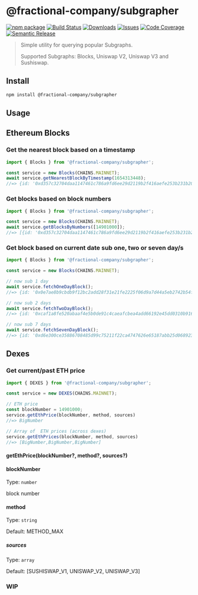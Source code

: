 # @fractional-company/subgrapher

[![npm package][npm-img]][npm-url]
[![Build Status][build-img]][build-url]
[![Downloads][downloads-img]][downloads-url]
[![Issues][issues-img]][issues-url]
[![Code Coverage][codecov-img]][codecov-url]
[![Semantic Release][semantic-release-img]][semantic-release-url]

> Simple utility for querying popular Subgraphs.
> 
> Supported Subgraphs: Blocks, Uniswap V2, Uniswap V3 and Sushiswap.

## Install

```bash
npm install @fractional-company/subgrapher
```

## Usage

## Ethereum Blocks

### Get the nearest block based on a timestamp

```ts
import { Blocks } from '@fractional-company/subgrapher';

const service = new Blocks(CHAINS.MAINNET);
await service.getNearestBlockByTimestamp(1654313448);
//=> {id: '0xd357c32704daa1147461c786a9fd6ee29d2119b2f416aefe253b231b20b99a3a', number: 14901000, timestamp: 1654313446}
```

### Get blocks based on block numbers

```ts
import { Blocks } from '@fractional-company/subgrapher';

const service = new Blocks(CHAINS.MAINNET);
await service.getBlocksByNumbers([14901000]);
//=> [{id: '0xd357c32704daa1147461c786a9fd6ee29d2119b2f416aefe253b231b20b99a3a', number: 14901000, timestamp: 1654313446}]
```

### Get block based on current date sub one, two or seven day/s

```ts
import { Blocks } from '@fractional-company/subgrapher';

const service = new Blocks(CHAINS.MAINNET);

// now sub 1 day
await service.fetchOneDayBlock();
//=> {id: '0x0e7ae8b9cbdb9f12bc2add28f31e21fe2225f06d9a7d44a5eb2742b54f8b6321',number: 14919711,timestamp: 1654588984}

// now sub 2 days
await service.fetchTwoDayBlock();
//=> {id: '0xcaf1a8fe520abaaf4e5b0de91c4caeafcbea4add66192e45dd0310b9167d7058',number: 14913845,timestamp: 1654502582} 

// now sub 7 days
await service.fetchSevenDayBlock();
//=> {id: '0xd6e300ce35886708485d99c75211f22ca4747626e65187abb25d068923490d5f',number: 14883711,timestamp: 1654070592}
```

## Dexes

### Get current/past ETH price

```ts
import { DEXES } from '@fractional-company/subgrapher';

const service = new DEXES(CHAINS.MAINNET);

// ETH price
const blockNumber = 14901000;
service.getEthPrice(blockNumber, method, sources)
//=> BigNumber

// Array of  ETH prices (across dexes) 
service.getEthPrices(blockNumber, method, sources)
//=> [BigNumber,BigNumber,BigNumber]
```
#### getEthPrice(blockNumber?, method?, sources?)

#### blockNumber

Type: `number`

block number

#### method

Type: `string`

Default: METHOD_MAX

##### sources

Type: `array`

Default: [SUSHISWAP_V1, UNISWAP_V2, UNISWAP_V3]

### WIP

[build-img]:https://github.com/fractional-company/subgrapher/actions/workflows/release.yml/badge.svg

[build-url]:https://github.com/fractional-company/subgrapher/actions/workflows/release.yml

[downloads-img]:https://img.shields.io/npm/dt/@fractional-company/subgrapher

[downloads-url]:https://www.npmtrends.com/@fractional-company/subgrapher

[npm-img]:https://img.shields.io/npm/v/@fractional-company/subgrapher

[npm-url]:https://www.npmjs.com/package/@fractional-company/subgrapher

[issues-img]:https://img.shields.io/github/issues/fractional-company/subgrapher

[issues-url]:https://github.com/fractional-company/subgrapher/issues

[codecov-img]:https://codecov.io/gh/fractional-company/subgrapher/branch/main/graph/badge.svg

[codecov-url]:https://codecov.io/gh/fractional-company/subgrapher

[semantic-release-img]:https://img.shields.io/badge/%20%20%F0%9F%93%A6%F0%9F%9A%80-semantic--release-e10079.svg

[semantic-release-url]:https://github.com/semantic-release/semantic-release

